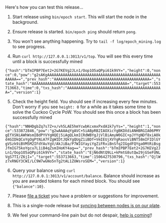 
Here's how you can test this release...

1. Start release using `bin/epoch start`. This will start the node in the background. 

2. Ensure release is started. `bin/epoch ping` should return `pong`.

3. You won't see anything happening. Try to `tail -f log/epoch_mining.log` to see progress.

4. Run `curl http://127.0.0.1:3013/v1/top`. You will see this every time until a block is successfully mined

```{"hash":"bTmIPBP7Eet2+2G7KEVg2JLn1/Oop1O5aQPpi61k9VY=","height":0,"nonce":0,"pow":"g2sAKgAAAAAAAAAAAAAAAAAAAAAAAAAAAAAAAAAAAAAAAAAAAAAAAAAAAAAAAA==","prev_hash":"AAAAAAAAAAAAAAAAAAAAAAAAAAAAAAAAAAAAAAAAAAA=","state_hash":"AAAAAAAAAAAAAAAAAAAAAAAAAAAAAAAAAAAAAAAAAAA=","target":553713663,"time":0,"txs_hash":"AAAAAAAAAAAAAAAAAAAAAAAAAAAAAAAAAAAAAAAAAAA=","version":1}```

5. Check the height field. You should see if increasing every few minutes. Don't worry if you see `height: 0` for a while as it takes some time to solve the Cuckoo Cycle PoW. You should see this once a block has been successfully mined

```{"hash":"NNHDgbZq7s7Z+x/vh5LAE5hmYcwbKcxmxPxdA1k7yYs=","height":1,"nonce":533872846,"pow":"g2wAAAAqYgAVC+5iABpRB2IAOXicYgBKDXdiANHBRGIA06PMYgEfXSNiAWhWsmIBdPYVYgHQEj5iAgQLkmICRdWBYgJjVlBiAmyW0GIC+pJYYgNDf8xiA0kd4GIDkQCoYgOgPtNiA7FZgWIDtJQkYgQUgZ1iBDf+VmIEUjXVYgRaosViBNT58mIFIDlGYgVSzk9iBVM5M2IFdYAuYgV/AkJiBa/P7WIGYayiYgZiFRxiBnSfq2IGgdFQYga0MtRiBsgJfmIG75koYgcu7L1iB4qZsmIHoKY4ag==","prev_hash":"bTmIPBP7Eet2+2G7KEVg2JLn1/Oop1O5aQPpi61k9VY=","state_hash":"EjN6dNtQ9LL+kPmtG8utQw29jGSeFUNLVgS7TI/Z6jI=","target":553713663,"time":1506427530796,"txs_hash":"QjlWz7xRNGY3CWI/LC9W7wGNo5nTg2tAL1ZUWsroSEM=","version":1}```

6. Query your balance using `curl http://127.0.0.1:3013/v1/account/balance`. Balance should increase as you are awarded tokens for each mined block. You should see `{"balance":10}`.

7. Please [file a ticket](https://github.com/aeternity/epoch/issues) you have a problem or suggestions for improvement.
 
8. This is a single-node release but [syncing between nodes is on our plate](https://github.com/aeternity/epoch/milestone/3).

9. We feel your command-line pain but do not despair, [help is coming!](https://github.com/aeternity/epoch-ui)!
